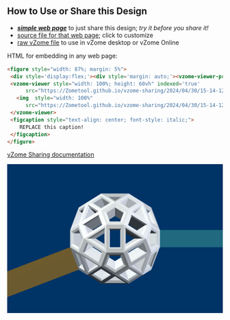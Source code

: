 
## How to Use or Share this Design

 - [***simple web page***](<https://Zometool.github.io/vzome-sharing/2024/04/30/15-14-12-Banana/>) to just share this design; *try it before you share it!*
 - [source file for that web page](<https://github.com/Zometool/vzome-sharing/edit/main/2024/04/30/15-14-12-Banana/index.md>); click to customize
 - [raw vZome file](<https://raw.githubusercontent.com/Zometool/vzome-sharing/main/2024/04/30/15-14-12-Banana/Banana.vZome>) to use in vZome desktop or vZome Online
 
 HTML for embedding in any web page:
 ```html
<figure style="width: 87%; margin: 5%">
  <div style='display:flex;'><div style='margin: auto;'><vzome-viewer-previous label='prev step'></vzome-viewer-previous><vzome-viewer-next label='next step'></vzome-viewer-next></div></div>
  <vzome-viewer style="width: 100%; height: 60vh" indexed='true'
       src="https://Zometool.github.io/vzome-sharing/2024/04/30/15-14-12-Banana/Banana.vZome" >
    <img  style="width: 100%"
       src="https://Zometool.github.io/vzome-sharing/2024/04/30/15-14-12-Banana/Banana.png" >
  </vzome-viewer>
  <figcaption style="text-align: center; font-style: italic;">
     REPLACE this caption!
  </figcaption>
</figure>

 ```

[vZome Sharing documentation](https://vzome.github.io/vzome/sharing.html#how-it-works)

![Image](<Banana.png>)

